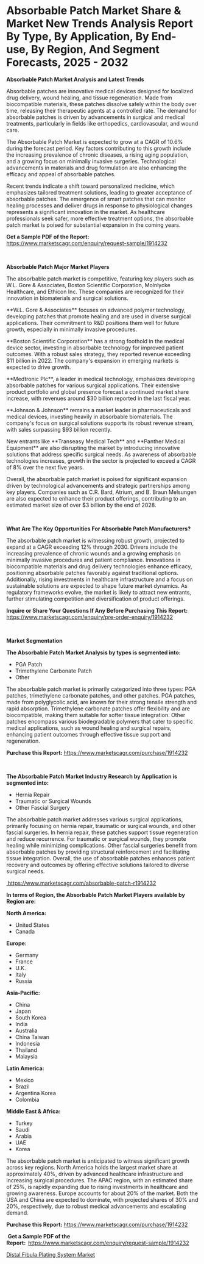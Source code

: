 <p><h1>Absorbable Patch Market Share & Market New Trends Analysis Report By Type, By Application, By End-use, By Region, And Segment Forecasts, 2025 - 2032</h1></p><p><strong>Absorbable Patch Market Analysis and Latest Trends</strong></p>
<p><p>Absorbable patches are innovative medical devices designed for localized drug delivery, wound healing, and tissue regeneration. Made from biocompatible materials, these patches dissolve safely within the body over time, releasing their therapeutic agents at a controlled rate. The demand for absorbable patches is driven by advancements in surgical and medical treatments, particularly in fields like orthopedics, cardiovascular, and wound care.</p><p>The Absorbable Patch Market is expected to grow at a CAGR of 10.6% during the forecast period. Key factors contributing to this growth include the increasing prevalence of chronic diseases, a rising aging population, and a growing focus on minimally invasive surgeries. Technological advancements in materials and drug formulation are also enhancing the efficacy and appeal of absorbable patches.</p><p>Recent trends indicate a shift toward personalized medicine, which emphasizes tailored treatment solutions, leading to greater acceptance of absorbable patches. The emergence of smart patches that can monitor healing processes and deliver drugs in response to physiological changes represents a significant innovation in the market. As healthcare professionals seek safer, more effective treatment options, the absorbable patch market is poised for substantial expansion in the coming years.</p></p>
<p><strong>Get a Sample PDF of the Report:&nbsp;</strong> <a href="https://www.marketscagr.com/enquiry/request-sample/1914232?utm_campaign=2012&utm_medium=2&utm_source=Github&utm_content=ia&utm_term=05032025&utm_id=absorbable-patch">https://www.marketscagr.com/enquiry/request-sample/1914232</a></p>
<p>&nbsp;</p>
<p><strong>Absorbable Patch Major Market Players</strong></p>
<p><p>The absorbable patch market is competitive, featuring key players such as W.L. Gore & Associates, Boston Scientific Corporation, Molnlycke Healthcare, and Ethicon Inc. These companies are recognized for their innovation in biomaterials and surgical solutions.</p><p>**W.L. Gore & Associates** focuses on advanced polymer technology, developing patches that promote healing and are used in diverse surgical applications. Their commitment to R&D positions them well for future growth, especially in minimally invasive procedures.</p><p>**Boston Scientific Corporation** has a strong foothold in the medical device sector, investing in absorbable technology for improved patient outcomes. With a robust sales strategy, they reported revenue exceeding $11 billion in 2022. The company's expansion in emerging markets is expected to drive growth.</p><p>**Medtronic Plc**, a leader in medical technology, emphasizes developing absorbable patches for various surgical applications. Their extensive product portfolio and global presence forecast a continued market share increase, with revenues around $30 billion reported in the last fiscal year.</p><p>**Johnson & Johnson** remains a market leader in pharmaceuticals and medical devices, investing heavily in absorbable biomaterials. The company's focus on surgical solutions supports its robust revenue stream, with sales surpassing $93 billion recently.</p><p>New entrants like **Transeasy Medical Tech** and **Panther Medical Equipment** are also disrupting the market by introducing innovative solutions that address specific surgical needs. As awareness of absorbable technologies increases, growth in the sector is projected to exceed a CAGR of 8% over the next five years.</p><p>Overall, the absorbable patch market is poised for significant expansion driven by technological advancements and strategic partnerships among key players. Companies such as C.R. Bard, Atrium, and B. Braun Melsungen are also expected to enhance their product offerings, contributing to an estimated market size of over $3 billion by the end of 2028.</p></p>
<p>&nbsp;</p>
<p><strong>What Are The Key Opportunities For Absorbable Patch Manufacturers?</strong></p>
<p><p>The absorbable patch market is witnessing robust growth, projected to expand at a CAGR exceeding 12% through 2030. Drivers include the increasing prevalence of chronic wounds and a growing emphasis on minimally invasive procedures and patient compliance. Innovations in biocompatible materials and drug delivery technologies enhance efficacy, positioning absorbable patches favorably against traditional options. Additionally, rising investments in healthcare infrastructure and a focus on sustainable solutions are expected to shape future market dynamics. As regulatory frameworks evolve, the market is likely to attract new entrants, further stimulating competition and diversification of product offerings.</p></p>
<p><strong>Inquire or Share Your Questions If Any Before Purchasing This Report:</strong> <a href="https://www.marketscagr.com/enquiry/pre-order-enquiry/1914232?utm_campaign=2012&utm_medium=2&utm_source=Github&utm_content=ia&utm_term=05032025&utm_id=absorbable-patch">https://www.marketscagr.com/enquiry/pre-order-enquiry/1914232</a></p>
<p>&nbsp;</p>
<p><strong>Market Segmentation</strong></p>
<p><strong>The Absorbable Patch Market Analysis by types is segmented into:</strong></p>
<p><ul><li>PGA Patch</li><li>Trimethylene Carbonate Patch</li><li>Other</li></ul></p>
<p><p>The absorbable patch market is primarily categorized into three types: PGA patches, trimethylene carbonate patches, and other patches. PGA patches, made from polyglycolic acid, are known for their strong tensile strength and rapid absorption. Trimethylene carbonate patches offer flexibility and are biocompatible, making them suitable for softer tissue integration. Other patches encompass various biodegradable polymers that cater to specific medical applications, such as wound healing and surgical repairs, enhancing patient outcomes through effective tissue support and regeneration.</p></p>
<p><strong>Purchase this Report:&nbsp;</strong><a href="https://www.marketscagr.com/purchase/1914232?utm_campaign=2012&utm_medium=2&utm_source=Github&utm_content=ia&utm_term=05032025&utm_id=absorbable-patch">https://www.marketscagr.com/purchase/1914232</a></p>
<p>&nbsp;</p>
<p><strong>The Absorbable Patch Market Industry Research by Application is segmented into:</strong></p>
<p><ul><li>Hernia Repair</li><li>Traumatic or Surgical Wounds</li><li>Other Fascial Surgery</li></ul></p>
<p><p>The absorbable patch market addresses various surgical applications, primarily focusing on hernia repair, traumatic or surgical wounds, and other fascial surgeries. In hernia repair, these patches support tissue regeneration and reduce recurrence. For traumatic or surgical wounds, they promote healing while minimizing complications. Other fascial surgeries benefit from absorbable patches by providing structural reinforcement and facilitating tissue integration. Overall, the use of absorbable patches enhances patient recovery and outcomes by offering effective solutions tailored to diverse surgical needs.</p></p>
<p><a href="https://www.marketscagr.com/absorbable-patch-r1914232?utm_campaign=2012&utm_medium=2&utm_source=Github&utm_content=ia&utm_term=05032025&utm_id=absorbable-patch">&nbsp;https://www.marketscagr.com/absorbable-patch-r1914232</a></p>
<p><strong>In terms of Region, the Absorbable Patch Market Players available by Region are:</strong></p>
<p>
    <p> <strong> North America: </strong>
        <ul>
            <li>United States</li>
            <li>Canada</li>
        </ul>
        </p> 
    <p> <strong> Europe: </strong>
        <ul>
            <li>Germany</li>
            <li>France</li>
            <li>U.K.</li>
            <li>Italy</li>
            <li>Russia</li>
        </ul>
        </p> 
    <p> <strong> Asia-Pacific: </strong>
        <ul>
            <li>China</li>
            <li>Japan</li>
            <li>South Korea</li>
            <li>India</li>
            <li>Australia</li>
            <li>China Taiwan</li>
            <li>Indonesia</li>
            <li>Thailand</li>
            <li>Malaysia</li>
        </ul>
        </p> 
    <p> <strong> Latin America: </strong>
        <ul>
            <li>Mexico</li>
            <li>Brazil</li>
            <li>Argentina Korea</li>
            <li>Colombia</li>
        </ul>
        </p> 
    <p> <strong> Middle East & Africa: </strong>
        <ul>
            <li>Turkey</li>
            <li>Saudi</li>
            <li>Arabia</li>
            <li>UAE</li>
            <li>Korea</li>
        </ul>
    </p>
    </p>
<p><p>The absorbable patch market is anticipated to witness significant growth across key regions. North America holds the largest market share at approximately 40%, driven by advanced healthcare infrastructure and increasing surgical procedures. The APAC region, with an estimated share of 25%, is rapidly expanding due to rising investments in healthcare and growing awareness. Europe accounts for about 20% of the market. Both the USA and China are expected to dominate, with projected shares of 30% and 20%, respectively, due to robust medical advancements and escalating demand.</p></p>
<p><strong>Purchase this Report: </strong><a href="https://www.marketscagr.com/purchase/1914232?utm_campaign=2012&utm_medium=2&utm_source=Github&utm_content=ia&utm_term=05032025&utm_id=absorbable-patch">https://www.marketscagr.com/purchase/1914232</a></p>
<p>&nbsp;<strong>Get a Sample PDF of the Report:&nbsp;&nbsp;</strong><a href="https://www.marketscagr.com/enquiry/request-sample/1914232?utm_campaign=2012&utm_medium=2&utm_source=Github&utm_content=ia&utm_term=05032025&utm_id=absorbable-patch">https://www.marketscagr.com/enquiry/request-sample/1914232</a></p>
<p><strong></strong></p>
<p><p><a href="https://github.com/ChiragRP21/Market-Research-Report-List-7/blob/main/distal-fibula-plating-system-market.md?utm_campaign=2012&utm_medium=2&utm_source=Github&utm_content=ia&utm_term=05032025&utm_id=absorbable-patch">Distal Fibula Plating System Market</a></p></p>